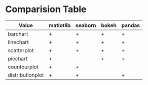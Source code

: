 # Comparision Table

| Value            | matlotlib | seaborn | bokeh | pandas |
|------------------|-----------|---------|-------|--------|
| barchart         | +         | +       | +     | +      |
| linechart        | +         | +       | +     | +      |
| scatterplot      | +         | +       | +     | +      |
| piechart         | +         |         | +     | +      |
| countourplot     | +         | +       |       |        |
| distributionplot | +         | +       |       | +      |